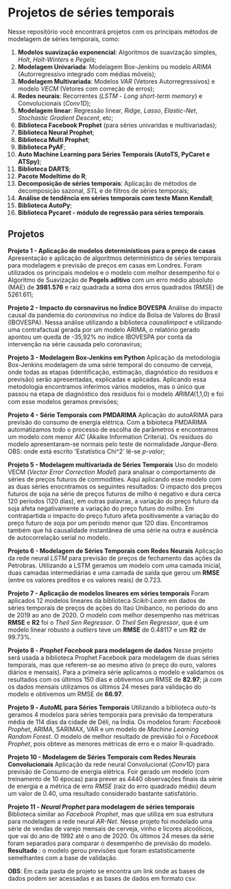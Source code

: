 # Projetos de séries temporais

Nesse repositório você encontrará projetos com os principais métodos de modelagem de séries temporais, como:

  1) **Modelos suavização exponencial**: Algoritmos de suavização simples, *Holt*, *Holt-Winters* e *Pegels*;
  2) **Modelagem Univariada**: Modelagem Box-Jenkins ou modelo *ARIMA* (Autorregressivo integrado com médias móveis);
  3) **Modelagem Multivariada**: Modelos *VAR* (Vetores Autorregressivos) e modelo *VECM* (Vetores com correção de erros);
  4) **Redes neurais**: Recorrentes (*LSTM* - *Long short-term memory*) e Convolucionais (*Conv1D*);
  5) **Modelagem linear**: Regressão linear, *Ridge*, *Lasso*, *Elastic-Net*, *Stochastic Gradient Descent*, etc;
  6) **Biblioteca Facebook Prophet** (para séries univaridas e multivariadas);
  7) **Biblioteca Neural Prophet**;
  8) **Biblioteca Multi Prophet**;
  9) **Biblioteca PyAF**;
  10) **Auto Machine Learning para Séries Temporais (AutoTS, PyCaret e ATSpy)**;
  11) **Biblioteca DARTS**;
  12) **Pacote Modeltime do R**;
  13) **Decomposição de séries temporais**: Aplicação de métodos de decomposição sazonal, *STL* e de filtros de séries temporais;
  14) **Análise de tendência em séries temporais com teste Mann Kendall**;
  15) **Biblioteca AutoPy**;
  16) **Biblioteca Pycaret - módulo de regressão para séries temporais**. 

## Projetos

**Projeto 1 - Aplicação de modelos determinísticos para o preço de casas**
Apresentação e aplicação de algoritmos determinístico de séries temporais para modelagem e previsão de preços em casas em Londres. Foram utilizados os principais modelos e o modelo com melhor desempenho foi o Algoritmo de Suavização de **Pegels aditivo** com um erro médio absoluto (MAE) de **3981.576** e raiz quadrada a soma dos erros quadrados (RMSE) de 5261.611;

**Projeto 2 - Impacto do coronavírus no Índice BOVESPA**
Análise do impacto causal da pandemia do *coronavírus* no índice da Bolsa de Valores do Brasil (IBOVESPA). Nessa análise utilizando a biblioteca *causalimpact* e utilizando uma contrafactual gerada por um modelo ARIMA, o relatório gerado apontou um queda de -35,92% no índice IBOVESPA por conta da intervenção na série causada pelo coronavírus;

**Projeto 3 - Modelagem Box-Jenkins em Python**
Aplicação da metodologia Box-Jenkins modelagem de uma série temporal do consumo de cerveja, onde todas as etapas (identificação, estimação, diagnóstico do resíduos e previsão) serão apresentadas, explicadas e aplicadas. Aplicando essa metodologia encontramos inferimos vários modelos, mas o único que passou na etapa de diagnóstico dos resíduos foi o modelo 𝐴𝑅𝐼𝑀𝐴(1,1,0) e foi com esse modelos geramos previsões;

**Projeto 4 - Série Temporais com PMDARIMA**
Aplicação do autoARIMA para previsão do consumo de energia elétrica. Com a bibioteca PMDARIMA automatizamos todo o processo de escolha de parâmetros e encontramos um modelo com menor *AIC* (Akaike Information Criteria). Os resíduos do modelo apresentaram-se normais pelo teste de normalidade *Jarque-Bera*. OBS: onde está escrito 'Estatística Chi^2' lê-se *p-valor*;

**Projeto 5 - Modelagem multivariada de Séries Temporais**
Uso do modelo VECM (*Vector Error Correction Model*) para analisar o comportamento de séries de preços futuros de commodities. Aqui aplicando esse modelo com as duas séries enocntramos os seguintes resultados: O impacto dos preços futuros de soja na série de preços futuros de milho é negativo e dura cerca 120 períodos (120 dias), em outras palavras, a variação do preço futuro da soja afeta negativamente a variação do preço futuro do milho. Em contrapartida o impacto do preço futuro afeta positivamente a variação do preço futuro de soja por um período menor que 120 dias. Encontramos também que há causalidade instantânea de uma série na outra e ausência de autocorrelação serial no modelo.

**Projeto 6 - Modelagem de Séries Temporais com Redes Neurais**
Aplicação da rede neural *LSTM* para previsão de preços de fechamento das ações da Petrobras. Utilizando a LSTM geramos um modelo com uma camada inicial, duas camadas intermediárias e uma camada de saída que gerou um **RMSE** (entre os valores preditos e os valores reais) de 0.723.

**Projeto 7 - Aplicação de modelos lineares em séries temporais**
Foram aplicados 12 modelos lineares da biblioteca *Scikit-Learn* em dados de séries temporais de preços de ações do Itaú Unibanco, no período do ano de 2019 ao ano de 2020. O modelo com melhor desempenho nas métricas **RMSE** e **R2** foi o *Theil Sen Regressor*. O *Theil Sen Regressor*, que é um modelo linear robusto a *outliers* teve um **RMSE** de 0.48117 e um **R2** de 99.73%.

**Projeto 8 - *Prophet Facebook* para modelagem de dados**
Nesse projeto será usada a biblioteca Prophet Facebook para modelagem de duas séries temporais, mas que referem-se ao mesmo ativo (o preço do ouro, valores diários e mensais). Para a primeira série aplicamos o modelo e validamos os resultados com os últimos 150 dias e obtivemos um RMSE de **82.97**; já com os dados mensais utilizamos os últimos 24 meses para validação do modelo e obtivemos um RMSE de **66.97**.

**Projeto 9 - *AutoML* para Séries Temporais**
Utilizando a biblioteca *auto-ts* geramos 4 modelos para séries temporais para previsão da temperatura média de 114 dias da cidade de Déli, na Índia. Os modelos foram: *Facebook Prophet*, ARIMA, SARIMAX, VAR e um modelo de *Machine Learning Random Forest*. O modelo de melhor resultado de previsão foi o *Facebook Prophet*, pois obteve as menores métricas de erro e o maior R-quadrado.

**Projeto 10 - Modelagem de Séries Temporais com Redes Neurais Convolucionais**
Aplicação da rede neural Convolucional (*Conv1D*) para previsão de Consumo de energia elétrica. Foir gerado um modelo (com treinamento de 10 épocas) para prever as 4440 observações finais da série de energia e a métrica de erro *RMSE* (raiz do erro quadrado médio) deum um valor de 0.40, uma resultado considerado bastante satisfatório.

**Projeto 11 - *Neural Prophet* para modelagem de séries temporais**
Biblioteca similar ao *Facebook Prophet*, mas que utiliza em sua estrutura para modelagem a rede neural *AR-Net*. Nesse projeto foi modelado uma série de vendas de varejo mensais de cerveja, vinho e licores alcoólicos, que vai do ano de 1992 até o ano de 2020. Os últimos 24 meses da série foram separados para comparar o desempenho de previsão do modelo. **Resultado** : o modelo gerou previsões que foram estatisticamente semelhantes com a base de validação.

**OBS**: Em cada pasta de projeto se encontra um link onde as bases de dados podem ser acessadas e as bases de dados em formato csv.



